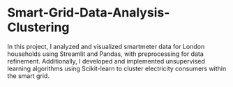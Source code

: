 # Smart-Grid-Data-Analysis-Clustering
In this project, I analyzed and visualized smartmeter data for London households using Streamlit and Pandas, with preprocessing for data refinement. Additionally, I developed and implemented unsupervised learning algorithms using Scikit-learn to cluster electricity consumers within the smart grid.
